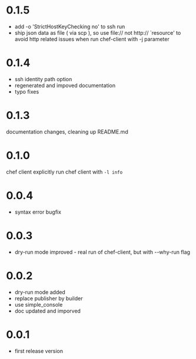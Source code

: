 # 0.1.5
- add  -o 'StrictHostKeyChecking no' to ssh run
- ship json data as file ( via scp ), so use file:// not http:// `resource' to avoid http related issues when run chef-client with -j parameter 

# 0.1.4
- ssh identity path option
- regenerated and impoved documentation 
- typo fixes 


# 0.1.3
documentation changes, cleaning up README.md

# 0.1.0
chef client explicitly run chef client with `-l info` 

# 0.0.4
- syntax error bugfix

# 0.0.3
- dry-run mode improved - real run of chef-client, but with --why-run flag

# 0.0.2
- dry-run mode added
- replace publisher by builder
- use simple_console
- doc updated and imporved


# 0.0.1
- first release version
